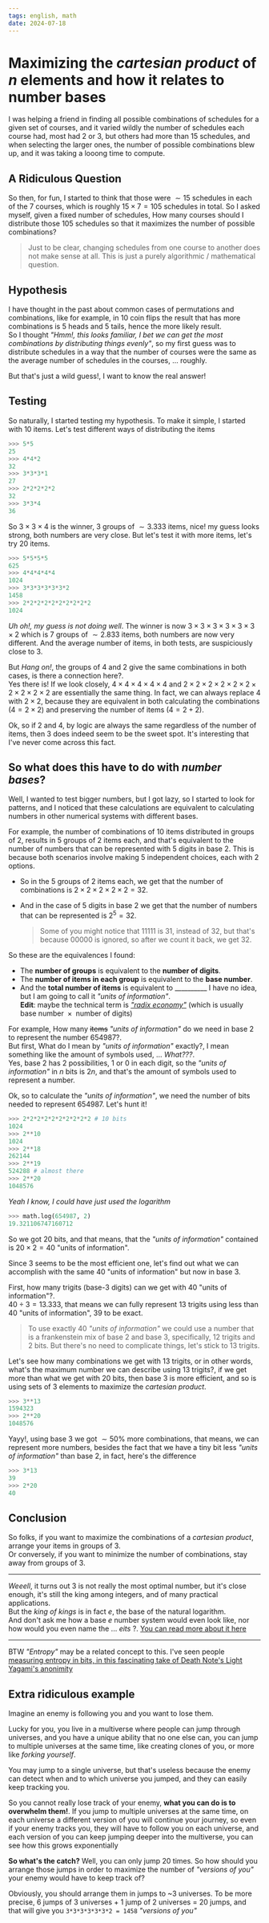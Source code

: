 ```yaml
---
tags: english, math
date: 2024-07-18
---
```


# Maximizing the *cartesian product* of $n$ elements and how it relates to number bases

I was helping a friend in finding all possible combinations of schedules for a given set of courses, and it varied wildly the number of schedules each course had, most had 2 or 3, but others had more than 15 schedules, and when selecting the larger ones, the number of possible combinations blew up, and it was taking a looong time to compute.

## A Ridiculous Question

So then, for fun, I started to think that those were $\sim15 \text{ schedules}$ in each of the $7 \text{ courses}$, which is roughly $15 \times 7 = 105 \text{ schedules}$ in total. So I asked myself, given a fixed number of schedules, How many courses should I distribute those $105 \text{ schedules}$ so that it maximizes the number of possible combinations?

> Just to be clear, changing schedules from one course to another does not make sense at all. This is just a purely algorithmic / mathematical question.

## Hypothesis

I have thought in the past about common cases of permutations and combinations, like for example, in $10 \text{ coin flips}$ the result that has more combinations is $5 \text{ heads}$ and $5 \text{ tails}$, hence the more likely result.\
So I thought *"Hmm!, this looks familiar, I bet we can get the most combinations by distributing things evenly"*, so my first guess was to distribute schedules in a way that the number of courses were the same as the average number of schedules in the courses, ... roughly.

But that's just a wild guess!, I want to know the real answer!

## Testing

So naturally, I started testing my hypothesis. To make it simple, I started with $10 \text{ items}$. Let's test different ways of distributing the items

```python
>>> 5*5
25
>>> 4*4*2
32
>>> 3*3*3*1
27
>>> 2*2*2*2*2
32
>>> 3*3*4
36
```

So $3 \times 3 \times 4$ is the winner, $3$ groups of $\sim3.333$ items, nice! my guess looks strong, both numbers are very close. But let's test it with more items, let's try $20$ items.

```python
>>> 5*5*5*5
625
>>> 4*4*4*4*4
1024
>>> 3*3*3*3*3*3*2
1458
>>> 2*2*2*2*2*2*2*2*2*2
1024
```

*Uh oh!, my guess is not doing well*. The winner is now $3 \times 3 \times 3 \times 3 \times 3 \times 3 \times 2$ which is $7 \text{ groups}$ of $\sim2.833 \text{ items}$, both numbers are now very different. And the average number of items, in both tests, are suspiciously close to $3$.

But *Hang on!*, the groups of $4$ and $2$ give the same combinations in both cases, is there a connection here?.\
Yes there is! If we look closely, $4 \times 4 \times 4 \times 4 \times 4$ and $2 \times 2 \times 2 \times 2 \times 2 \times 2 \times 2 \times 2 \times 2 \times 2$ are essentially the same thing. In fact, we can always replace $4$ with $2 \times 2$, because they are equivalent in both calculating the combinations $(4 = 2 \times 2)$ and preserving the number of items $(4 = 2 + 2)$.

Ok, so if $2$ and $4$, by logic are always the same regardless of the number of items, then $3$ does indeed seem to be the sweet spot. It's interesting that I've never come across this fact.

## So what does this have to do with *number bases*?

Well, I wanted to test bigger numbers, but I got lazy, so I started to look for patterns, and I noticed that these calculations are equivalent to calculating numbers in other numerical systems with different bases.

For example, the number of combinations of $10 \text{ items}$ distributed in groups of $2$, results in $5 \text{ groups}$ of $2 \text{ items}$ each, and that's equivalent to the number of numbers that can be represented with $5 \text{ digits}$ in $\text{base } 2$. This is because both scenarios involve making $5$ independent choices, each with $2$ options.

- So in the $5 \text{ groups}$ of $2 \text{ items}$ each, we get that the number of combinations is $2 \times 2 \times 2 \times 2 \times 2 = 32$.
- And in the case of $5 \text{ digits}$ in $\text{base } 2$ we get that the number of numbers that can be represented is $2^5 = 32$.

    > Some of you might notice that $11111$ is $31$, instead of $32$, but that's because $00000$ is ignored, so after we count it back, we get $32$.


So these are the equivalences I found:

- The **number of groups** is equivalent to the **number of digits**.
- The **number of items in each group** is equivalent to the **base number**.
- And the **total number of items** is equivalent to __________ I have no idea, but I am going to call it *"units of information"*.\
  **Edit**: maybe the technical term is [*"radix economy"*](https://en.wikipedia.org/wiki/Non-integer_base_of_numeration#:~:text=radix%20economy) (which is usually $\text{base number } \times \text{ number of digits}$)

For example, How many ~~items~~ *"units of information"* do we need in $\text{base } 2$ to represent the number $654987$?.\
But first, What do I mean by *"units of information"* exactly?, I mean something like the amount of symbols used, ... *What???*.\
Yes, $\text{base } 2$ has 2 possibilities, $1$ or $0$ in each digit, so the *"units of information"* in $n \text{ bits}$ is $2n$, and that's the amount of symbols used to represent a number.

Ok, so to calculate the *"units of information"*, we need the number of bits needed to represent $654987$. Let's hunt it!

```python
>>> 2*2*2*2*2*2*2*2*2*2 # 10 bits
1024
>>> 2**10
1024
>>> 2**18
262144
>>> 2**19
524288 # almost there
>>> 2**20
1048576
```

*Yeah I know, I could have just used the logarithm*

```python
>>> math.log(654987, 2)
19.321106747160712
```

So we got $20 \text{ bits}$, and that means, that the *"units of information"* contained  is $20 \times 2 = 40 \text{ "units of information"}$.

Since $3$ seems to be the most efficient one, let's find out what we can accomplish with the same $40 \text{ "units of information"}$ but now in $\text{base } 3$.

First, how many trigits (base-3 digits) can we get with $40 \text{ "units of information"}$?.\
$40 \div 3 = 13.333$, that means we can fully represent $13 \text{ trigits}$ using less than $40 \text{ "units of information"}$, $39$ to be exact.

> To use exactly 40 *"units of information"* we could use a number that is a frankenstein mix of $\text{base } 2$ and $\text{base } 3$, specifically, $12 \text{ trigits}$ and $2 \text{ bits}$. But there's no need to complicate things, let's stick to $13 \text{ trigits}$.

Let's see how many combinations we get with $13 \text{ trigits}$, or in other words, what's the maximum number we can describe using $13 \text{ trigits}$?, if we get more than what we get with $20 \text{ bits}$, then $\text{base } 3$ is more efficient, and so is using sets of $3$ elements to maximize the *cartesian product*.

```python
>>> 3**13
1594323
>>> 2**20
1048576
```

Yayy!, using $\text{base } 3$ we got $\sim50\%$ more combinations, that means, we can represent more numbers, besides the fact that we have a tiny bit less *"units of information"* than $\text{base } 2$, in fact, here's the difference

```python
>>> 3*13
39
>>> 2*20
40
```

## Conclusion

So folks, if you want to maximize the combinations of a *cartesian product*, arrange your items in groups of $3$.\
Or conversely, if you want to minimize the number of combinations, stay away from groups of $3$.

---

*Weeell*, it turns out $3$ is not really the most optimal number, but it's close enough, it's still the king among integers, and of many practical applications.\
But the *king of kings* is in fact $e$, the base of the natural logarithm.\
And don't ask me how a $\text{base } e$ number system would even look like, nor how would you even name the ... *eits* ?. [You can read more about it here](https://math.stackexchange.com/questions/446664/what-is-the-most-efficient-numerical-base-system)

---

BTW *"Entropy"* may be a related concept to this. I've seen people [measuring entropy in bits, in this fascinating take of Death Note's Light Yagami's anonimity](https://gwern.net/death-note-anonymity)

## Extra ridiculous example

Imagine an enemy is following you and you want to lose them.

Lucky for you, you live in a multiverse where people can jump through universes, and you have a unique ability that no one else can, you can jump to multiple universes at the same time, like creating clones of you, or more like *forking yourself*.

You may jump to a single universe, but that's useless because the enemy can detect when and to which universe you jumped, and they can easily keep tracking you.

So you cannot really lose track of your enemy, **what you can do is to overwhelm them!**. If you jump to multiple universes at the same time, on each universe a different version of you will continue your journey, so even if your enemy tracks you, they will have to follow you on each universe, and each version of you can keep jumping deeper into the multiverse, you can see how this grows exponentially

**So what's the catch?** Well, you can only jump 20 times. So how should you arrange those jumps in order to maximize the number of *"versions of you"* your enemy would have to keep track of?

Obviously, you should arrange them in jumps to ~3 universes. To be more precise, 6 jumps of 3 universes + 1 jump of 2 universes = 20 jumps, and that will give you `3*3*3*3*3*3*2 = 1458` *"versions of you"*
